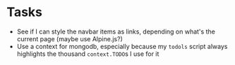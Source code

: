 # Tasks
* See if I can style the navbar items as links, depending on what's the current page (maybe use Alpine.js?)
* Use a context for mongodb, especially because my `todols` script always highlights the thousand `context.TODO`s I use for it
